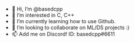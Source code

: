 - 👋 Hi, I’m @basedcpp
- 👀 I’m interested in C, C++
- 🌱 I’m currently learning how to use Github.
- 💞️ I’m looking to collaborate on ML/DS projects :)
- 📫 Add me on Discord! ID: basedcpp#6611

<!---
basedcpp/basedcpp is a ✨ special ✨ repository because its `README.md` (this file) appears on your GitHub profile.
You can click the Preview link to take a look at your changes.
--->

